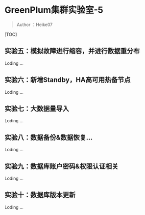 # GreenPlum集群实验室-5

> Author ：Heike07

[TOC]

## 实验五：模拟故障进行缩容，并进行数据重分布

Loding ...

## 实验六：新增Standby，HA高可用热备节点

Loding ...

## 实验七：大数据量导入

Loding ...

## 实验八：数据备份&数据恢复...

Loding ...

## 实验九：数据库账户密码&权限认证相关

Loding ...

## 实验十：数据库版本更新

Loding ...